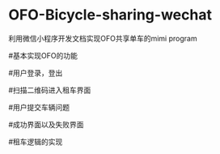 # OFO-Bicycle-sharing-wechat
利用微信小程序开发文档实现OFO共享单车的mimi program  

#基本实现OFO的功能  

#用户登录，登出  

#扫描二维码进入租车界面

#用户提交车辆问题

#成功界面以及失败界面

#租车逻辑的实现
